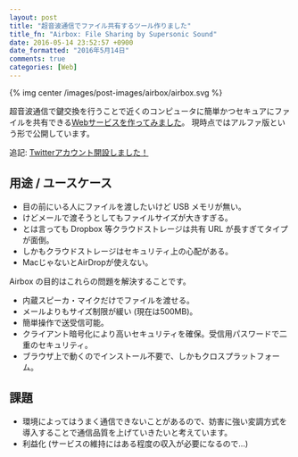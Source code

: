 ```yaml
---
layout: post
title: "超音波通信でファイル共有するツール作りました"
title_fn: "Airbox: File Sharing by Supersonic Sound"
date: 2016-05-14 23:52:57 +0900
date_formatted: "2016年5月14日"
comments: true
categories: [Web]
---
```


{% img center /images/post-images/airbox/airbox.svg %}

超音波通信で鍵交換を行うことで近くのコンピュータに簡単かつセキュアにファイルを共有できる[Webサービスを作ってみました](https://a.yvt.jp/)。
現時点ではアルファ版という形で公開しています。

追記: [Twitterアカウント開設しました！](https://twitter.com/AirboxShare)

用途 / ユースケース
-------------------

- 目の前にいる人にファイルを渡したいけど USB メモリが無い。
- けどメールで渡そうとしてもファイルサイズが大きすぎる。
- とは言っても Dropbox 等クラウドストレージは共有 URL が長すぎてタイプが面倒。
- しかもクラウドストレージはセキュリティ上の心配がある。
- MacじゃないとAirDropが使えない。

Airbox の目的はこれらの問題を解決することです。

- 内蔵スピーカ・マイクだけでファイルを渡せる。
- メールよりもサイズ制限が緩い (現在は500MB)。
- 簡単操作で送受信可能。
- クライアント暗号化により高いセキュリティを確保。受信用パスワードで二重のセキュリティ。
- ブラウザ上で動くのでインストール不要で、しかもクロスプラットフォーム。

課題
----

- 環境によってはうまく通信できないことがあるので、妨害に強い変調方式を導入することで通信品質を上げていきたいと考えています。
- 利益化 (サービスの維持にはある程度の収入が必要になるので…)
